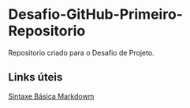 # Desafio-GitHub-Primeiro-Repositorio
Repositorio criado para o Desafio de Projeto.

## Links úteis
[Sintaxe Básica Markdowm](https://www.markdownguide.org/)
